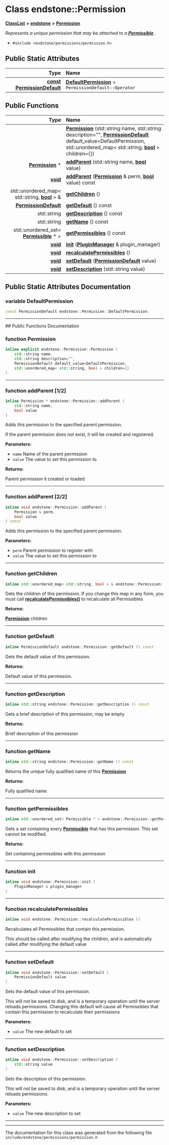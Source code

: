 

# Class endstone::Permission



[**ClassList**](annotated.md) **>** [**endstone**](namespaceendstone.md) **>** [**Permission**](classendstone_1_1Permission.md)



_Represents a unique permission that may be attached to a_ [_**Permissible**_](classendstone_1_1Permissible.md) _._

* `#include <endstone/permissions/permission.h>`























## Public Static Attributes

| Type | Name |
| ---: | :--- |
|  [**const**](classendstone_1_1Vector.md) [**PermissionDefault**](namespaceendstone.md#enum-permissiondefault) | [**DefaultPermission**](#variable-defaultpermission)   = `PermissionDefault::Operator`<br> |














## Public Functions

| Type | Name |
| ---: | :--- |
|   | [**Permission**](#function-permission) (std::string name, std::string description="", [**PermissionDefault**](namespaceendstone.md#enum-permissiondefault) default\_value=DefaultPermission, std::unordered\_map&lt; std::string, [**bool**](classendstone_1_1Vector.md) &gt; children={}) <br> |
|  [**Permission**](classendstone_1_1Permission.md) \* | [**addParent**](#function-addparent-12) (std::string name, [**bool**](classendstone_1_1Vector.md) value) <br> |
|  [**void**](classendstone_1_1Vector.md) | [**addParent**](#function-addparent-22) ([**Permission**](classendstone_1_1Permission.md) & perm, [**bool**](classendstone_1_1Vector.md) value) const<br> |
|  std::unordered\_map&lt; std::string, [**bool**](classendstone_1_1Vector.md) &gt; & | [**getChildren**](#function-getchildren) () <br> |
|  [**PermissionDefault**](namespaceendstone.md#enum-permissiondefault) | [**getDefault**](#function-getdefault) () const<br> |
|  std::string | [**getDescription**](#function-getdescription) () const<br> |
|  std::string | [**getName**](#function-getname) () const<br> |
|  std::unordered\_set&lt; [**Permissible**](classendstone_1_1Permissible.md) \* &gt; | [**getPermissibles**](#function-getpermissibles) () const<br> |
|  [**void**](classendstone_1_1Vector.md) | [**init**](#function-init) ([**PluginManager**](classendstone_1_1PluginManager.md) & plugin\_manager) <br> |
|  [**void**](classendstone_1_1Vector.md) | [**recalculatePermissibles**](#function-recalculatepermissibles) () <br> |
|  [**void**](classendstone_1_1Vector.md) | [**setDefault**](#function-setdefault) ([**PermissionDefault**](namespaceendstone.md#enum-permissiondefault) value) <br> |
|  [**void**](classendstone_1_1Vector.md) | [**setDescription**](#function-setdescription) (std::string value) <br> |




























## Public Static Attributes Documentation




### variable DefaultPermission 

```C++
const PermissionDefault endstone::Permission::DefaultPermission;
```




<hr>
## Public Functions Documentation




### function Permission 

```C++
inline explicit endstone::Permission::Permission (
    std::string name,
    std::string description="",
    PermissionDefault default_value=DefaultPermission,
    std::unordered_map< std::string, bool > children={}
) 
```




<hr>



### function addParent [1/2]

```C++
inline Permission * endstone::Permission::addParent (
    std::string name,
    bool value
) 
```



Adds this permission to the specified parent permission.


If the parent permission does not exist, it will be created and registered.




**Parameters:**


* `name` Name of the parent permission 
* `value` The value to set this permission to 



**Returns:**

Parent permission it created or loaded 





        

<hr>



### function addParent [2/2]

```C++
inline void endstone::Permission::addParent (
    Permission & perm,
    bool value
) const
```



Adds this permission to the specified parent permission.




**Parameters:**


* `perm` Parent permission to register with 
* `value` The value to set this permission to 




        

<hr>



### function getChildren 

```C++
inline std::unordered_map< std::string, bool > & endstone::Permission::getChildren () 
```



Gets the children of this permission. If you change this map in any form, you must call [**recalculatePermissibles()**](classendstone_1_1Permission.md#function-recalculatepermissibles) to recalculate all Permissibles




**Returns:**

[**Permission**](classendstone_1_1Permission.md) children 





        

<hr>



### function getDefault 

```C++
inline PermissionDefault endstone::Permission::getDefault () const
```



Gets the default value of this permission.




**Returns:**

Default value of this permission. 





        

<hr>



### function getDescription 

```C++
inline std::string endstone::Permission::getDescription () const
```



Gets a brief description of this permission, may be empty




**Returns:**

Brief description of this permission 





        

<hr>



### function getName 

```C++
inline std::string endstone::Permission::getName () const
```



Returns the unique fully qualified name of this [**Permission**](classendstone_1_1Permission.md)




**Returns:**

Fully qualified name 





        

<hr>



### function getPermissibles 

```C++
inline std::unordered_set< Permissible * > endstone::Permission::getPermissibles () const
```



Gets a set containing every [**Permissible**](classendstone_1_1Permissible.md) that has this permission. This set cannot be modified.




**Returns:**

Set containing permissibles with this permission 





        

<hr>



### function init 

```C++
inline void endstone::Permission::init (
    PluginManager & plugin_manager
) 
```




<hr>



### function recalculatePermissibles 

```C++
inline void endstone::Permission::recalculatePermissibles () 
```



Recalculates all Permissibles that contain this permission.


This should be called after modifying the children, and is automatically called after modifying the default value 


        

<hr>



### function setDefault 

```C++
inline void endstone::Permission::setDefault (
    PermissionDefault value
) 
```



Sets the default value of this permission.


This will not be saved to disk, and is a temporary operation until the server reloads permissions. Changing this default will cause all Permissibles that contain this permission to recalculate their permissions




**Parameters:**


* `value` The new default to set 




        

<hr>



### function setDescription 

```C++
inline void endstone::Permission::setDescription (
    std::string value
) 
```



Sets the description of this permission.


This will not be saved to disk, and is a temporary operation until the server reloads permissions.




**Parameters:**


* `value` The new description to set 




        

<hr>

------------------------------
The documentation for this class was generated from the following file `include/endstone/permissions/permission.h`

